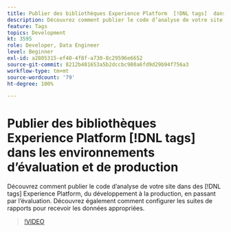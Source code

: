 ```yaml
---
title: Publier des bibliothèques Experience Platform  [!DNL tags]  dans les environnements d’évaluation et de production
description: Découvrez comment publier le code d’analyse de votre site dans des balises Experience Platform, du développement à la production, en passant par l’évaluation. Découvrez également comment configurer les suites de rapports pour recevoir les données appropriées.
feature: Tags
topics: Development
kt: 3595
role: Developer, Data Engineer
level: Beginner
exl-id: a2805315-ef40-4f8f-a730-8c29596e6652
source-git-commit: 8212b481653a5b2dccbc980a6fd9d29b94f756a3
workflow-type: tm+mt
source-wordcount: '79'
ht-degree: 100%

---
```


# Publier des bibliothèques Experience Platform [!DNL tags] dans les environnements d’évaluation et de production

Découvrez comment publier le code d’analyse de votre site dans des [!DNL tags] Experience Platform, du développement à la production, en passant par l’évaluation. Découvrez également comment configurer les suites de rapports pour recevoir les données appropriées.

>[!VIDEO](https://video.tv.adobe.com/v/28777/?quality=12&learn=on)
